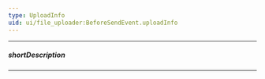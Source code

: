 ```yaml
---
type: UploadInfo
uid: ui/file_uploader:BeforeSendEvent.uploadInfo
---
```

---
##### shortDescription
<!-- Description goes here -->

---
<!-- Description goes here -->